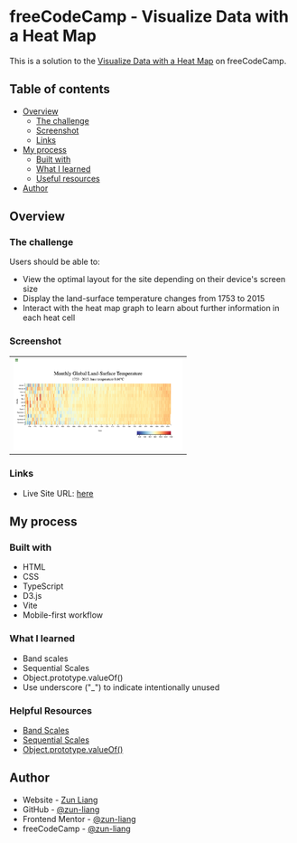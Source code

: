 # freeCodeCamp - Visualize Data with a Heat Map

This is a solution to the [Visualize Data with a Heat Map](https://www.freecodecamp.org/learn/data-visualization/data-visualization-projects/visualize-data-with-a-heat-map) on freeCodeCamp.

## Table of contents

- [Overview](#overview)
  - [The challenge](#the-challenge)
  - [Screenshot](#screenshot)
  - [Links](#links)
- [My process](#my-process)
  - [Built with](#built-with)
  - [What I learned](#what-i-learned)
  - [Useful resources](#useful-resources)
- [Author](#author)

## Overview

### The challenge

Users should be able to:

- View the optimal layout for the site depending on their device's screen size
- Display the land-surface temperature changes from 1753 to 2015
- Interact with the heat map graph to learn about further information in each heat cell

### Screenshot

<table>
  <tr>
    <td>
      <img src="./public/screenshots/screenshot-desktop-default.png" alt="screenshot desktop default" style="width: 300px" />
    </td>
  </tr>
</table>

### Links

- Live Site URL: [here](https://zun-liang.github.io/fcc-d3-heat-map)

## My process

### Built with

- HTML
- CSS
- TypeScript
- D3.js
- Vite
- Mobile-first workflow

### What I learned

- Band scales
- Sequential Scales
- Object.prototype.valueOf()
- Use underscore ("_") to indicate intentionally unused

### Helpful Resources

- [Band Scales](https://d3js.org/d3-scale/band)
- [Sequential Scales](https://d3js.org/d3-scale/sequential#sequential-scales)
- [Object.prototype.valueOf()](https://developer.mozilla.org/en-US/docs/Web/JavaScript/Reference/Global_Objects/Object/valueOf)

## Author

- Website - [Zun Liang](https://zunldev.com/)
- GitHub - [@zun-liang](https://github.com/zun-liang)
- Frontend Mentor - [@zun-liang](https://www.frontendmentor.io/profile/zun-liang)
- freeCodeCamp - [@zun-liang](https://www.freecodecamp.org/zun-liang)
